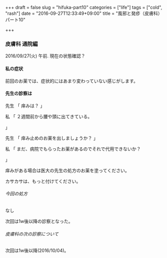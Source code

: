 +++
draft = false
slug = "hifuka-part10"
categories = ["life"]
tags = ["cold", "rash"]
date = "2016-09-27T12:33:49+09:00"
title = "風邪と発疹（皮膚科）パート10"

+++

### 皮膚科 通院編

2016/09/27(火) 午前.
現在の状態確認？

<!--more-->

#### 私の症状

前回のお薬では、症状的にはあまり変わっていない感じがします。

#### 先生の診察は
先生
「
痒みは？
」

私
「
２週間前から腰や頭に出てきている。

」

先生
「
痒み止めのお薬を出しましょうか？
」

私
「
まだ、病院でもらったお薬があるのでそれで代用できないか？

」

痒みがある場合は医大の先生の処方のお薬を塗ってください。

カサカサは、もっと付けてください。


###### 今回の処方

なし

次回は1w後以降の診察となった。

###### 皮膚科の次の診察について

次回は1w後以降(2016/10/04)。
